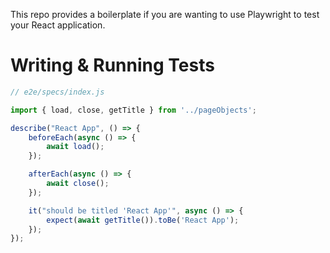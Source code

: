 This repo provides a boilerplate if you are wanting to use Playwright to test your React application.

# Writing & Running Tests
 
```js
// e2e/specs/index.js

import { load, close, getTitle } from '../pageObjects';

describe("React App", () => {
    beforeEach(async () => {
        await load();
    });

    afterEach(async () => {
        await close();
    });

    it("should be titled 'React App'", async () => {
        expect(await getTitle()).toBe('React App');
    });
});
```

